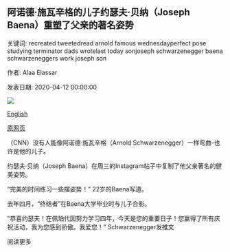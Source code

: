 ## 阿诺德·施瓦辛格的儿子约瑟夫·贝纳（Joseph Baena）重塑了父亲的著名姿势

关键词: recreated tweetedread arnold famous wednesdayperfect pose studying terminator dads wrotelast today sonjoseph schwarzenegger baena schwarzeneggers work joseph son

作者: Alaa Elassar

发表日期: 2020-04-12 00:00:00

![](https://cdn.cnn.com/cnnnext/dam/assets/200410123914-arnold-schwarzenegger-joseph-baena-pose-trnd-super-tease.jpg)

[English](Arnold%20Schwarzenegger%27s%20son%20Joseph%20Baena%20recreated%20his%20dad%27s%20famous%20pose.md)

[原网页](https://edition.cnn.com/2020/04/12/us/arnold-schwarzenegger-joseph-baena-pose-trnd/index.html)

（CNN）没有人能像阿诺德·施瓦辛格（Arnold Schwarzenegger）一样弯曲-也许是他的儿子。

约瑟夫·贝纳（Joseph Baena）在周三的Instagram帖子中复制了他父亲著名的健美姿势。

“完美的时间练习一些摆姿势！” 22岁的Baena写道。

去年四月，“终结者”在Baena大学毕业时与儿子合影。

“恭喜约瑟夫！在佩珀代因努力学习四年，今天是您的重要日子！您赢得了所有庆祝活动，我为您感到骄傲。我爱您！” Schwarzenegger发推文

阅读更多
